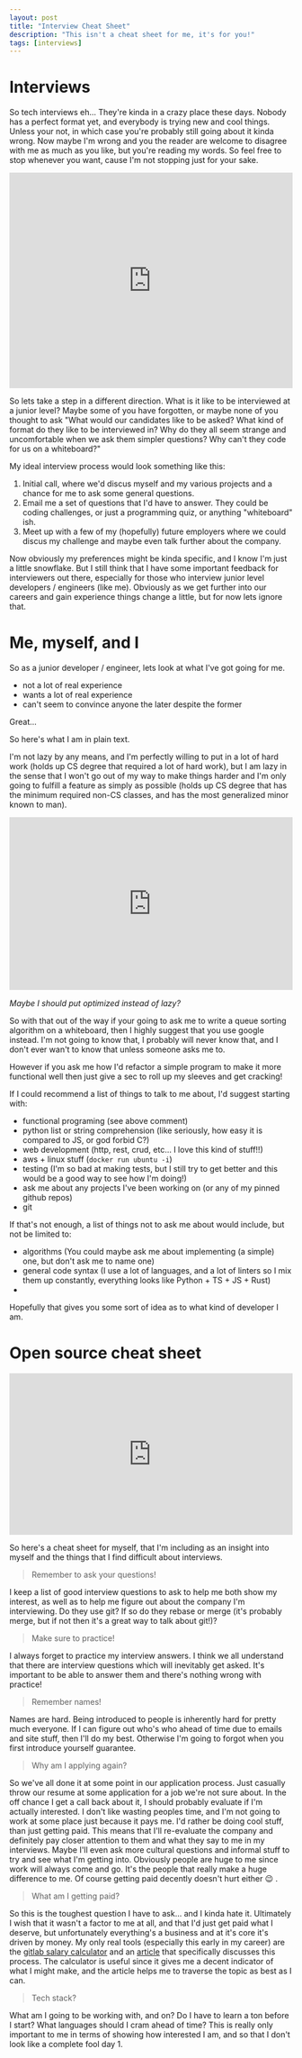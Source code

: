 ```yaml
---
layout: post
title: "Interview Cheat Sheet"
description: "This isn't a cheat sheet for me, it's for you!"
tags: [interviews]
---
```


# Interviews
So tech interviews eh... They're kinda in a crazy place these days. Nobody has a perfect format yet, and everybody is trying new and cool things. Unless your not, in which case you're probably still going about it kinda wrong. Now maybe I'm wrong and you the reader are welcome to disagree with me as much as you like, but you're reading my words. So feel free to stop whenever you want, cause I'm not stopping just for your sake.

<div style='position:relative;padding-bottom:76%'><iframe src='https://gfycat.com/ifr/MajorEnormousCanadagoose' frameborder='0' scrolling='no' width='100%' height='100%' style='position:absolute;top:0;left:0;' allowfullscreen></iframe></div>

So lets take a step in a different direction. What is it like to be interviewed at a junior level? Maybe some of you have forgotten, or maybe none of you thought to ask "What would our candidates like to be asked? What kind of format do they like to be interviewed in? Why do they all seem strange and uncomfortable when we ask them simpler questions? Why can't they code for us on a whiteboard?"

My ideal interview process would look something like this:

1. Initial call, where we'd discus myself and my various projects and a chance for me to ask some general questions.
2. Email me a set of questions that I'd have to answer. They could be coding challenges, or just a programming quiz, or anything "whiteboard" ish.
3. Meet up with a few of my (hopefully) future employers where we could discus my challenge and maybe even talk further about the company.

Now obviously my preferences might be kinda specific, and I know I'm just a little snowflake. But I still think that I have some important feedback for interviewers out there, especially for those who interview junior level developers / engineers (like me). Obviously as we get further into our careers and gain experience things change a little, but for now lets ignore that.

# Me, myself, and I
So as a junior developer / engineer, lets look at what I've got going for me.

- not a lot of real experience
- wants  a lot of real experience
- can't seem to convince anyone the later despite the former

Great...

So here's what I am in plain text.

I'm not lazy by any means, and I'm perfectly willing to put in a lot of hard work (holds up CS degree that required a lot of hard work), but I am lazy in the sense that I won't go out of my way to make things harder and I'm only going to fulfill a feature as simply as possible (holds up CS degree that has the minimum required non-CS classes, and has the most generalized minor known to man).

<div style='position:relative;padding-bottom:61%'><iframe src='https://gfycat.com/ifr/PowerfulContentCanadagoose' frameborder='0' scrolling='no' width='100%' height='100%' style='position:absolute;top:0;left:0;' allowfullscreen></iframe></div>

*Maybe I should put optimized instead of lazy?*

So with that out of the way if your going to ask me to write a queue sorting algorithm on a whiteboard, then I highly suggest that you use google instead. I'm not going to know that, I probably will never know that, and I don't ever wan't to know that unless someone asks me to.

However if you ask me how I'd refactor a simple program to make it more functional well then just give a sec to roll up my sleeves and get cracking!

If I could recommend a list of things to talk to me about, I'd suggest starting with:
- functional programing (see above comment)
- python list or string comprehension (like seriously, how easy it is compared to JS, or god forbid C?)
- web development (http, rest, crud, etc... I love this kind of stuff!!)
- aws + linux stuff (`docker run ubuntu -i`)
- testing (I'm so bad at making tests, but I still try to get better and this would be a good way to see how I'm doing!)
- ask me about any projects I've been working on (or any of my pinned github repos)
- git

If that's not enough, a list of things not to ask me about would include, but not be limited to:
- algorithms (You could maybe ask me about implementing (a simple) one, but don't ask me to name one)
- general code syntax (I use a lot of languages, and a lot of linters so I mix them up constantly, everything looks like Python + TS + JS + Rust)
-

Hopefully that gives you some sort of idea as to what kind of developer I am.

# Open source cheat sheet

<div style='position:relative;padding-bottom:57%'><iframe src='https://gfycat.com/ifr/EllipticalCheapFireant' frameborder='0' scrolling='no' width='100%' height='100%' style='position:absolute;top:0;left:0;' allowfullscreen></iframe></div>

So here's a cheat sheet for myself, that I'm including as an insight into myself and the things that I find difficult about interviews.

> Remember to ask your questions!

I keep a list of good interview questions to ask to help me both show my interest, as well as to help me figure out about the company I'm interviewing. Do they use git? If so do they rebase or merge (it's probably merge, but if not then it's a great way to talk about git!)?

> Make sure to practice!

I always forget to practice my interview answers. I think we all understand that there are interview questions which will inevitably get asked. It's important to be able to answer them and there's nothing wrong with practice!

> Remember names!

Names are hard. Being introduced to people is inherently hard for pretty much everyone. If I can figure out who's who ahead of time due to emails and site stuff, then I'll do my best. Otherwise I'm going to forgot when you first introduce yourself guarantee.

> Why am I applying again?

So we've all done it at some point in our application process. Just casually throw our resume at some application for a job we're not sure about. In the off chance I get a call back about it, I should probably evaluate if I'm actually interested. I don't like wasting peoples time, and I'm not going to work at some place just because it pays me. I'd rather be doing cool stuff, than just getting paid. This means that I'll re-evaluate the company and definitely pay closer attention to them and what they say to me in my interviews. Maybe I'll even ask more cultural questions and informal stuff to try and see what I'm getting into. Obviously people are huge to me since work will always come and go. It's the people that really make a huge difference to me. Of course getting paid decently doesn't hurt either :wink: .

> What am I getting paid?

So this is the toughest question I have to ask... and I kinda hate it. Ultimately I wish that it wasn't a factor to me at all, and that I'd just get paid what I deserve, but unfortunately everything's a business and at it's core it's driven by money. My only real tools (especially this early in my career) are the [gitlab salary calculator](https://about.gitlab.com/jobs/developer/#compensation) and an [article](https://fearlesssalarynegotiation.com/the-dreaded-salary-question/) that specifically discusses this process. The calculator is useful since it gives me a decent indicator of what I might make, and the article helps me to traverse the topic as best as I can.

> Tech stack?

What am I going to be working with, and on? Do I have to learn a ton before I start? What languages should I cram ahead of time? This is really only important to me in terms of showing how interested I am, and so that I don't look like a complete fool day 1.
